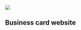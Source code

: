 <img src="https://sun9-46.userapi.com/impg/uCu8w-yxVhelLyOfI-G706ASf76bdgusToT0yw/xkg0o80Tprc.jpg?size=1920x1920&quality=95&sign=1c33864efe5da86d2dd35d4be9713f32&type=album"></img>
## Business card website
